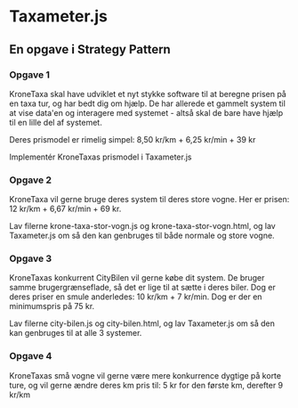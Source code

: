 # Taxameter.js
## En opgave i Strategy Pattern

### Opgave 1
KroneTaxa skal have udviklet et nyt stykke software til at beregne prisen på en taxa tur, og har bedt dig om hjælp. De har allerede et gammelt system til at vise data'en og interagere med systemet - altså skal de bare have hjælp til en lille del af systemet.

Deres prismodel er rimelig simpel: 8,50 kr/km + 6,25 kr/min + 39 kr

Implementér KroneTaxas prismodel i Taxameter.js

### Opgave 2
KroneTaxa vil gerne bruge deres system til deres store vogne. Her er prisen: 12 kr/km + 6,67 kr/min + 69 kr.

Lav filerne krone-taxa-stor-vogn.js og krone-taxa-stor-vogn.html, og lav Taxameter.js om så den kan genbruges til både normale og store vogne.


### Opgave 3
KroneTaxas konkurrent CityBilen vil gerne købe dit system. De bruger samme brugergrænseflade, så det er lige til at sætte i deres biler. Dog er deres priser en smule anderledes: 10 kr/km + 7 kr/min. Dog er der en minimumspris på 75 kr.

Lav filerne city-bilen.js og city-bilen.html, og lav Taxameter.js om så den kan genbruges til at alle 3 systemer.


### Opgave 4
KroneTaxas små vogne vil gerne være mere konkurrence dygtige på korte ture, og vil gerne ændre deres km pris til:
5 kr for den første km, derefter 9 kr/km